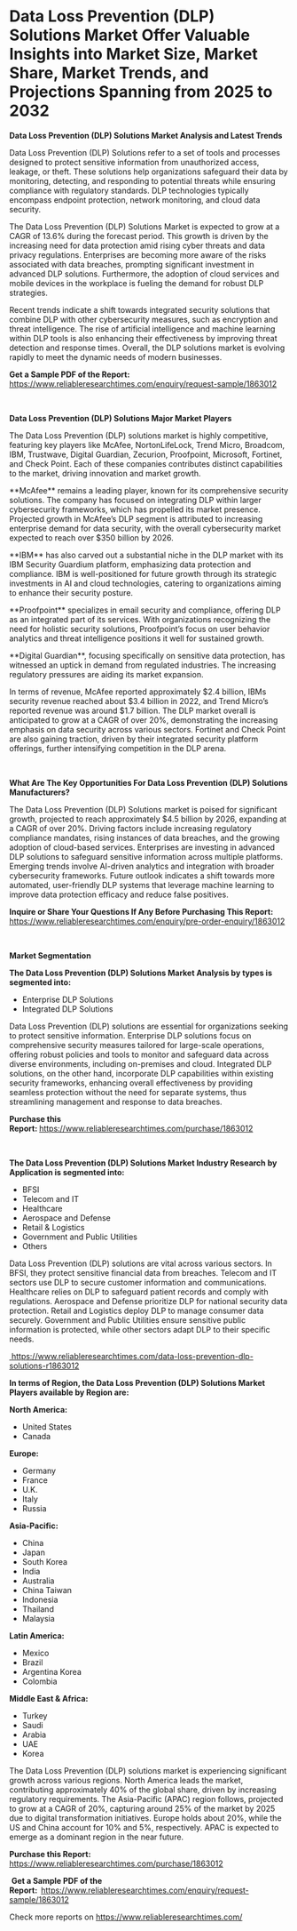 <p><h1>Data Loss Prevention (DLP) Solutions Market Offer Valuable Insights into Market Size, Market Share, Market Trends, and Projections Spanning from 2025 to 2032</h1></p><p><strong>Data Loss Prevention (DLP) Solutions Market Analysis and Latest Trends</strong></p>
<p><p>Data Loss Prevention (DLP) Solutions refer to a set of tools and processes designed to protect sensitive information from unauthorized access, leakage, or theft. These solutions help organizations safeguard their data by monitoring, detecting, and responding to potential threats while ensuring compliance with regulatory standards. DLP technologies typically encompass endpoint protection, network monitoring, and cloud data security.</p><p>The Data Loss Prevention (DLP) Solutions Market is expected to grow at a CAGR of 13.6% during the forecast period. This growth is driven by the increasing need for data protection amid rising cyber threats and data privacy regulations. Enterprises are becoming more aware of the risks associated with data breaches, prompting significant investment in advanced DLP solutions. Furthermore, the adoption of cloud services and mobile devices in the workplace is fueling the demand for robust DLP strategies.</p><p>Recent trends indicate a shift towards integrated security solutions that combine DLP with other cybersecurity measures, such as encryption and threat intelligence. The rise of artificial intelligence and machine learning within DLP tools is also enhancing their effectiveness by improving threat detection and response times. Overall, the DLP solutions market is evolving rapidly to meet the dynamic needs of modern businesses.</p></p>
<p><strong>Get a Sample PDF of the Report:&nbsp;</strong> <a href="https://www.reliableresearchtimes.com/enquiry/request-sample/1863012?utm_campaign=2583&utm_medium=2&utm_source=Github&utm_content=ia&utm_term=11032025&utm_id=data-loss-prevention-dlp-solutions">https://www.reliableresearchtimes.com/enquiry/request-sample/1863012</a></p>
<p>&nbsp;</p>
<p><strong>Data Loss Prevention (DLP) Solutions Major Market Players</strong></p>
<p><p>The Data Loss Prevention (DLP) solutions market is highly competitive, featuring key players like McAfee, NortonLifeLock, Trend Micro, Broadcom, IBM, Trustwave, Digital Guardian, Zecurion, Proofpoint, Microsoft, Fortinet, and Check Point. Each of these companies contributes distinct capabilities to the market, driving innovation and market growth.</p><p>**McAfee** remains a leading player, known for its comprehensive security solutions. The company has focused on integrating DLP within larger cybersecurity frameworks, which has propelled its market presence. Projected growth in McAfee’s DLP segment is attributed to increasing enterprise demand for data security, with the overall cybersecurity market expected to reach over $350 billion by 2026.</p><p>**IBM** has also carved out a substantial niche in the DLP market with its IBM Security Guardium platform, emphasizing data protection and compliance. IBM is well-positioned for future growth through its strategic investments in AI and cloud technologies, catering to organizations aiming to enhance their security posture.</p><p>**Proofpoint** specializes in email security and compliance, offering DLP as an integrated part of its services. With organizations recognizing the need for holistic security solutions, Proofpoint’s focus on user behavior analytics and threat intelligence positions it well for sustained growth.</p><p>**Digital Guardian**, focusing specifically on sensitive data protection, has witnessed an uptick in demand from regulated industries. The increasing regulatory pressures are aiding its market expansion.</p><p>In terms of revenue, McAfee reported approximately $2.4 billion, IBMs security revenue reached about $3.4 billion in 2022, and Trend Micro’s reported revenue was around $1.7 billion. The DLP market overall is anticipated to grow at a CAGR of over 20%, demonstrating the increasing emphasis on data security across various sectors. Fortinet and Check Point are also gaining traction, driven by their integrated security platform offerings, further intensifying competition in the DLP arena.</p></p>
<p>&nbsp;</p>
<p><strong>What Are The Key Opportunities For Data Loss Prevention (DLP) Solutions Manufacturers?</strong></p>
<p><p>The Data Loss Prevention (DLP) Solutions market is poised for significant growth, projected to reach approximately $4.5 billion by 2026, expanding at a CAGR of over 20%. Driving factors include increasing regulatory compliance mandates, rising instances of data breaches, and the growing adoption of cloud-based services. Enterprises are investing in advanced DLP solutions to safeguard sensitive information across multiple platforms. Emerging trends involve AI-driven analytics and integration with broader cybersecurity frameworks. Future outlook indicates a shift towards more automated, user-friendly DLP systems that leverage machine learning to improve data protection efficacy and reduce false positives.</p></p>
<p><strong>Inquire or Share Your Questions If Any Before Purchasing This Report:</strong> <a href="https://www.reliableresearchtimes.com/enquiry/pre-order-enquiry/1863012?utm_campaign=2583&utm_medium=2&utm_source=Github&utm_content=ia&utm_term=11032025&utm_id=data-loss-prevention-dlp-solutions">https://www.reliableresearchtimes.com/enquiry/pre-order-enquiry/1863012</a></p>
<p>&nbsp;</p>
<p><strong>Market Segmentation</strong></p>
<p><strong>The Data Loss Prevention (DLP) Solutions Market Analysis by types is segmented into:</strong></p>
<p><ul><li>Enterprise DLP Solutions</li><li>Integrated DLP Solutions</li></ul></p>
<p><p>Data Loss Prevention (DLP) solutions are essential for organizations seeking to protect sensitive information. Enterprise DLP solutions focus on comprehensive security measures tailored for large-scale operations, offering robust policies and tools to monitor and safeguard data across diverse environments, including on-premises and cloud. Integrated DLP solutions, on the other hand, incorporate DLP capabilities within existing security frameworks, enhancing overall effectiveness by providing seamless protection without the need for separate systems, thus streamlining management and response to data breaches.</p></p>
<p><strong>Purchase this Report:&nbsp;</strong><a href="https://www.reliableresearchtimes.com/purchase/1863012?utm_campaign=2583&utm_medium=2&utm_source=Github&utm_content=ia&utm_term=11032025&utm_id=data-loss-prevention-dlp-solutions">https://www.reliableresearchtimes.com/purchase/1863012</a></p>
<p>&nbsp;</p>
<p><strong>The Data Loss Prevention (DLP) Solutions Market Industry Research by Application is segmented into:</strong></p>
<p><ul><li>BFSI</li><li>Telecom and IT</li><li>Healthcare</li><li>Aerospace and Defense</li><li>Retail & Logistics</li><li>Government and Public Utilities</li><li>Others</li></ul></p>
<p><p>Data Loss Prevention (DLP) solutions are vital across various sectors. In BFSI, they protect sensitive financial data from breaches. Telecom and IT sectors use DLP to secure customer information and communications. Healthcare relies on DLP to safeguard patient records and comply with regulations. Aerospace and Defense prioritize DLP for national security data protection. Retail and Logistics deploy DLP to manage consumer data securely. Government and Public Utilities ensure sensitive public information is protected, while other sectors adapt DLP to their specific needs.</p></p>
<p><a href="https://www.reliableresearchtimes.com/data-loss-prevention-dlp-solutions-r1863012?utm_campaign=2583&utm_medium=2&utm_source=Github&utm_content=ia&utm_term=11032025&utm_id=data-loss-prevention-dlp-solutions">&nbsp;https://www.reliableresearchtimes.com/data-loss-prevention-dlp-solutions-r1863012</a></p>
<p><strong>In terms of Region, the Data Loss Prevention (DLP) Solutions Market Players available by Region are:</strong></p>
<p>
    <p> <strong> North America: </strong>
        <ul>
            <li>United States</li>
            <li>Canada</li>
        </ul>
        </p> 
    <p> <strong> Europe: </strong>
        <ul>
            <li>Germany</li>
            <li>France</li>
            <li>U.K.</li>
            <li>Italy</li>
            <li>Russia</li>
        </ul>
        </p> 
    <p> <strong> Asia-Pacific: </strong>
        <ul>
            <li>China</li>
            <li>Japan</li>
            <li>South Korea</li>
            <li>India</li>
            <li>Australia</li>
            <li>China Taiwan</li>
            <li>Indonesia</li>
            <li>Thailand</li>
            <li>Malaysia</li>
        </ul>
        </p> 
    <p> <strong> Latin America: </strong>
        <ul>
            <li>Mexico</li>
            <li>Brazil</li>
            <li>Argentina Korea</li>
            <li>Colombia</li>
        </ul>
        </p> 
    <p> <strong> Middle East & Africa: </strong>
        <ul>
            <li>Turkey</li>
            <li>Saudi</li>
            <li>Arabia</li>
            <li>UAE</li>
            <li>Korea</li>
        </ul>
    </p>
    </p>
<p><p>The Data Loss Prevention (DLP) solutions market is experiencing significant growth across various regions. North America leads the market, contributing approximately 40% of the global share, driven by increasing regulatory requirements. The Asia-Pacific (APAC) region follows, projected to grow at a CAGR of 20%, capturing around 25% of the market by 2025 due to digital transformation initiatives. Europe holds about 20%, while the US and China account for 10% and 5%, respectively. APAC is expected to emerge as a dominant region in the near future.</p></p>
<p><strong>Purchase this Report: </strong><a href="https://www.reliableresearchtimes.com/purchase/1863012?utm_campaign=2583&utm_medium=2&utm_source=Github&utm_content=ia&utm_term=11032025&utm_id=data-loss-prevention-dlp-solutions">https://www.reliableresearchtimes.com/purchase/1863012</a></p>
<p>&nbsp;<strong>Get a Sample PDF of the Report:&nbsp;&nbsp;</strong><a href="https://www.reliableresearchtimes.com/enquiry/request-sample/1863012?utm_campaign=2583&utm_medium=2&utm_source=Github&utm_content=ia&utm_term=11032025&utm_id=data-loss-prevention-dlp-solutions">https://www.reliableresearchtimes.com/enquiry/request-sample/1863012</a></p>
<p><strong></strong></p>
<p>Check more reports on <a href="https://www.reliableresearchtimes.com/?utm_campaign=2583&utm_medium=2&utm_source=Github&utm_content=ia&utm_term=11032025&utm_id=data-loss-prevention-dlp-solutions">https://www.reliableresearchtimes.com/</a></p>